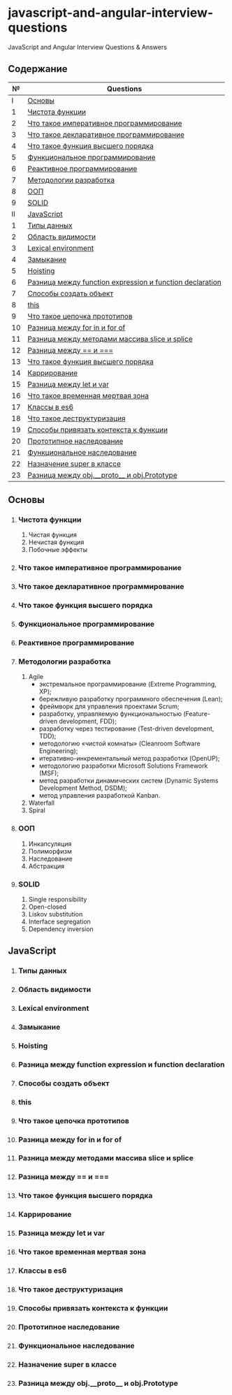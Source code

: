 # javascript-and-angular-interview-questions

JavaScript and Angular Interview Questions &amp; Answers

## Содержание

| № | Questions |
|---- | ---------
| I| [Основы](#Основы) |
| 1| [Чистота функции](#чистота-функции) |
| 2| [Что такое императивное программирование](#что-такое-императивное-программирование) |
| 3| [Что такое декларативное программирование](#что-такое-декларативное-программирование) |
| 4| [Что такое функция высшего порядка](#что-такое-функция-высшего-порядка) |
| 5| [Функциональное программирование](#Функциональное-программирование) |
| 6| [Реактивное программирование](#Реактивное-программирование) |
| 7| [Методологии разработка](#Методологии-разработка) |
| 8| [ООП](#ООП) |
| 9| [SOLID](#SOLID) |
| II| [JavaScript](#JavaScript) |
| 1| [Типы данных](#Типы-данных) |
| 2| [Область видимости](#область-видимости) |
| 3| [Lexical environment](#Lexical-environment) |
| 4| [Замыкание](#Замыкание) |
| 5| [Hoisting](#Hoisting) |
| 6| [Разница между function expression и function declaration](#Разница-между-function-expression-и-function-declaration) |
| 7| [Способы создать объект](#Способы-создать-объект) |
| 8| [this](#this) |
| 9| [Что такое цепочка прототипов](#Что-такое-цепочка-прототипов) |
| 10| [Разница между for in и for of](#Разница-между-for-in-и-for-of) |
| 11| [Разница между методами массива slice и splice](#Разница-между-методами-массива-slice-и-splice) |
| 12| [Разница между == и ===](#Разница-между-==-и-===) |
| 13| [Что такое функция высшего порядка](#Что-такое-функция-высшего-порядка) |
| 14| [Каррирование](#Каррирование) |
| 15| [Разница между let и var](#Разница-между-let-и-var) |
| 16| [Что такое временная мертвая зона](#Что-такое-временная-мертвая-зона) |
| 17| [Классы в es6](#Классы-в-es6) |
| 18| [Что такое деструктуризация](#Что-такое-деструктуризация) |
| 19| [Способы привязать контекста к функции](#Способы-привязать-контекста-к-функции) |
| 20| [Прототипное наследование](#Прототипное-наследование) |
| 21| [Функциональное наследование](#Функциональное-наследование) |
| 22| [Назначение super в классе](#Назначение-super-в-классе) |
| 23| [Разница между obj.\_\_proto__ и obj.Prototype](#Разница-между-obj.\_\_proto__-и-obj.Prototype) |

## Основы

1. ### Чистота функции
    1. Чистая функция
    2. Нечистая функция
    3. Побочные эффекты
2. ### Что такое императивное программирование
3. ### Что такое декларативное программирование
4. ### Что такое функция высшего порядка
5. ### Функциональное программирование
6. ### Реактивное программирование
7. ### Методологии разработка
    1. Agile
        * экстремальное программирование (Extreme Programming, XP);
        * бережливую разработку программного обеспечения (Lean);
        * фреймворк для управления проектами Scrum;
        * разработку, управляемую функциональностью (Feature-driven development, FDD);
        * разработку через тестирование (Test-driven development, TDD);
        * методологию «чистой комнаты» (Cleanroom Software Engineering);
        * итеративно-инкрементальный метод разработки (OpenUP);
        * методологию разработки Microsoft Solutions Framework (MSF);
        * метод разработки динамических систем (Dynamic Systems Development Method, DSDM);
        * метод управления разработкой Kanban.
    2. Waterfall
    3. Spiral
8. ### ООП
    1. Инкапсуляция
    2. Полиморфизм
    3. Наследование
    4. Абстракция
9. ### SOLID
    1. Single responsibility
    2. Open-closed
    3. Liskov substitution
    4. Interface segregation
    5. Dependency inversion

## JavaScript

1. ### Типы данных
2. ### Область видимости
3. ### Lexical environment
4. ### Замыкание
5. ### Hoisting
6. ### Разница между function expression и function declaration
7. ### Способы создать объект
8. ### this
9. ### Что такое цепочка прототипов
10. ### Разница между for in и for of
11. ### Разница между методами массива slice и splice
12. ### Разница между == и ===
13. ### Что такое функция высшего порядка
14. ### Каррирование
15. ### Разница между let и var
16. ### Что такое временная мертвая зона
17. ### Классы в es6
18. ### Что такое деструктуризация
19. ### Способы привязать контекста к функции
20. ### Прототипное наследование
21. ### Функциональное наследование
22. ### Назначение super в классе
23. ### Разница между obj.\_\_proto__ и obj.Prototype
